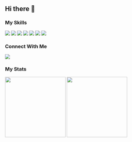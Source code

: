 ## Hi there 👋

### My Skills
<p>
  <img src="https://img.shields.io/badge/HTML5-E34F26?style=for-the-badge&logo=html5&logoColor=white" />
  <img src="https://img.shields.io/badge/CSS3-1572B6?style=for-the-badge&logo=css3&logoColor=white" />
  <img src="https://img.shields.io/badge/JavaScript-323330?style=for-the-badge&logo=javascript&logoColor=F7DF1E" />
  <img src="https://img.shields.io/badge/TypeScript-007ACC?style=for-the-badge&logo=typescript&logoColor=white" />
  <img src="https://img.shields.io/badge/Express%20js-000000?style=for-the-badge&logo=express&logoColor=white" />
  <img src="https://img.shields.io/badge/next%20js-000000?style=for-the-badge&logo=nextdotjs&logoColor=white" />
  <img src="https://img.shields.io/badge/shadcn%2Fui-000000?style=for-the-badge&logo=shadcnui&logoColor=white" />
</p>

### Connect With Me
<a href="https://www.linkedin.com/in/randy-kurniawan-xxix" target="_blank">
    <img src="https://img.shields.io/badge/LinkedIn-0077B5?style=for-the-badge&logo=linkedin&logoColor=white" />
</a>

### My Stats
<p>
  
  <img height=200 align="center" src="https://github-readme-stats.vercel.app/api?username=MammonXXIX&show_icons=true&theme=dracula" />
  <img height=200 align="center" src="https://github-readme-stats.vercel.app/api/top-langs?username=MammonXXIX&layout=compact&langs_count=8&card_width=320" />
</p>

